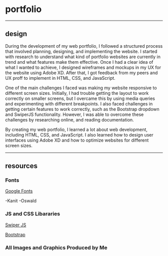 # portfolio

---

## design

During the development of my web portfolio, I followed a structured process that involved planning, designing, and implementing the website. I started with research to understand what kind of portfolio websites are currently in trend and what features make them effective. Once I had a clear idea of what I wanted to achieve, I designed wireframes and mockups in my UX for the website using Adobe XD. After that, I got feedback from my peers and UX proff to implement in HTML, CSS, and JavaScript.

One of the main challenges I faced was making my website responsive to different screen sizes. Initially, I had trouble getting the layout to work correctly on smaller screens, but I overcame this by using media queries and experimenting with different breakpoints. I also faced challenges in getting certain features to work correctly, such as the Bootstrap dropdown and SwiperJS functionality. However, I was able to overcome these challenges by researching online, and reading documentation.

By creating my web portfolio, I learned a lot about web development, including HTML, CSS, and JavaScript. I also learned how to design user interfaces using Adobe XD and how to optimize websites for different screen sizes.

---

## resources

### Fonts

[Google Fonts](https://fonts.google.com/)

-Kanit
-Oswald

### JS and CSS Libararies

[Swiper JS](https://swiperjs.com/)

[Bootstrap](https://getbootstrap.com/)

### All Images and Graphics Produced by Me
